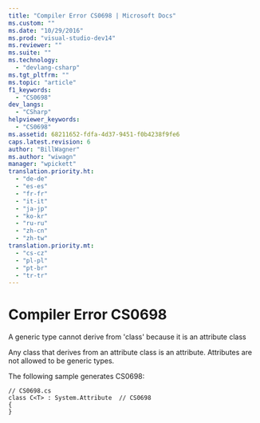 ```yaml
---
title: "Compiler Error CS0698 | Microsoft Docs"
ms.custom: ""
ms.date: "10/29/2016"
ms.prod: "visual-studio-dev14"
ms.reviewer: ""
ms.suite: ""
ms.technology: 
  - "devlang-csharp"
ms.tgt_pltfrm: ""
ms.topic: "article"
f1_keywords: 
  - "CS0698"
dev_langs: 
  - "CSharp"
helpviewer_keywords: 
  - "CS0698"
ms.assetid: 68211652-fdfa-4d37-9451-f0b4238f9fe6
caps.latest.revision: 6
author: "BillWagner"
ms.author: "wiwagn"
manager: "wpickett"
translation.priority.ht: 
  - "de-de"
  - "es-es"
  - "fr-fr"
  - "it-it"
  - "ja-jp"
  - "ko-kr"
  - "ru-ru"
  - "zh-cn"
  - "zh-tw"
translation.priority.mt: 
  - "cs-cz"
  - "pl-pl"
  - "pt-br"
  - "tr-tr"
---
```

# Compiler Error CS0698
A generic type cannot derive from 'class' because it is an attribute class  
  
 Any class that derives from an attribute class is an attribute. Attributes are not allowed to be generic types.  
  
 The following sample generates CS0698:  
  
```  
// CS0698.cs  
class C<T> : System.Attribute  // CS0698  
{  
}  
```